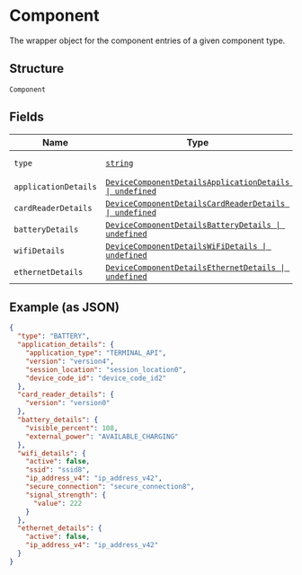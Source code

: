 
# Component

The wrapper object for the component entries of a given component type.

## Structure

`Component`

## Fields

| Name | Type | Tags | Description |
|  --- | --- | --- | --- |
| `type` | [`string`](../models/component-component-type.md) | Required | An enum for ComponentType. |
| `applicationDetails` | [`DeviceComponentDetailsApplicationDetails \| undefined`](../models/device-component-details-application-details.md) | Optional | - |
| `cardReaderDetails` | [`DeviceComponentDetailsCardReaderDetails \| undefined`](../models/device-component-details-card-reader-details.md) | Optional | - |
| `batteryDetails` | [`DeviceComponentDetailsBatteryDetails \| undefined`](../models/device-component-details-battery-details.md) | Optional | - |
| `wifiDetails` | [`DeviceComponentDetailsWiFiDetails \| undefined`](../models/device-component-details-wi-fi-details.md) | Optional | - |
| `ethernetDetails` | [`DeviceComponentDetailsEthernetDetails \| undefined`](../models/device-component-details-ethernet-details.md) | Optional | - |

## Example (as JSON)

```json
{
  "type": "BATTERY",
  "application_details": {
    "application_type": "TERMINAL_API",
    "version": "version4",
    "session_location": "session_location0",
    "device_code_id": "device_code_id2"
  },
  "card_reader_details": {
    "version": "version0"
  },
  "battery_details": {
    "visible_percent": 108,
    "external_power": "AVAILABLE_CHARGING"
  },
  "wifi_details": {
    "active": false,
    "ssid": "ssid8",
    "ip_address_v4": "ip_address_v42",
    "secure_connection": "secure_connection8",
    "signal_strength": {
      "value": 222
    }
  },
  "ethernet_details": {
    "active": false,
    "ip_address_v4": "ip_address_v42"
  }
}
```

